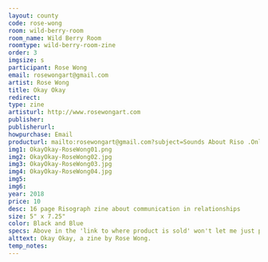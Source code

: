 ```yaml
---
layout: county 
code: rose-wong
room: wild-berry-room
room_name: Wild Berry Room
roomtype: wild-berry-room-zine
order: 3
imgsize: s
participant: Rose Wong
email: rosewongart@gmail.com
artist: Rose Wong
title: Okay Okay
redirect: 
type: zine
artisturl: http://www.rosewongart.com
publisher: 
publisherurl: 
howpurchase: Email
producturl: mailto:rosewongart@gmail.com?subject=Sounds About Riso .Online Print Purchase
img1: OkayOkay-RoseWong01.png
img2: OkayOkay-RoseWong02.jpg
img3: OkayOkay-RoseWong03.jpg
img4: OkayOkay-RoseWong04.jpg
img5: 
img6: 
year: 2018
price: 10
desc: 16 page Risograph zine about communication in relationships
size: 5" x 7.25"
color: Black and Blue
specs: Above in the 'link to where product is sold' won't let me just put in my email so I put my website
alttext: Okay Okay, a zine by Rose Wong.
temp_notes: 
---
```

